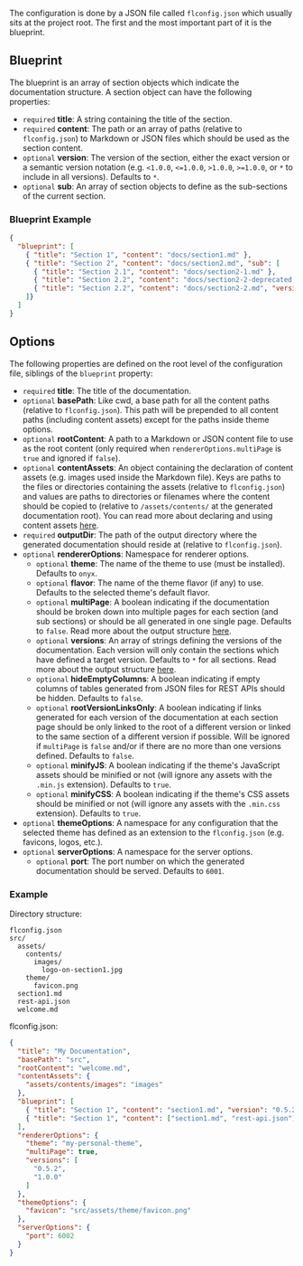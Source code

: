 The configuration is done by a JSON file called `flconfig.json` which usually sits at the project root. The first and the most important part of it is the blueprint.

## Blueprint

The blueprint is an array of section objects which indicate the documentation structure. A section object can have the following properties:

  - `required` **title**: A string containing the title of the section.
  - `required` **content**: The path or an array of paths (relative to `flconfig.json`) to Markdown or JSON files which should be used as the section content.
  - `optional` **version**: The version of the section, either the exact version or a semantic version notation (e.g. `<1.0.0`, `<=1.0.0`, `>1.0.0`, `>=1.0.0`, or `*` to include in all versions). Defaults to `*`.
  - `optional` **sub**: An array of section objects to define as the sub-sections of the current section.

### Blueprint Example

```json
{
  "blueprint": [
    { "title": "Section 1", "content": "docs/section1.md" },
    { "title": "Section 2", "content": "docs/section2.md", "sub": [
      { "title": "Section 2.1", "content": "docs/section2-1.md" },
      { "title": "Section 2.2", "content": "docs/section2-2-deprecated.md", "version": "<1.0.0" },
      { "title": "Section 2.2", "content": "docs/section2-2.md", "version": ">=1.0.0" }
    ]}
  ]
}
```

## Options

The following properties are defined on the root level of the configuration file, siblings of the `blueprint` property:

  - `required` **title**: The title of the documentation.
  - `optional` **basePath**: Like cwd, a base path for all the content paths (relative to `flconfig.json`). This path will be prepended to all content paths (including content assets) except for the paths inside theme options.
  - `optional` **rootContent**: A path to a Markdown or JSON content file to use as the root content (only required when `rendererOptions.multiPage` is `true` and ignored if `false`).
  - `optional` **contentAssets**: An object containing the declaration of content assets (e.g. images used inside the Markdown file). Keys are paths to the files or directories containing the assets (relative to `flconfig.json`) and values are paths to directories or filenames where the content should be copied to (relative to `/assets/contents/` at the generated documentation root). You can read more about declaring and using content assets [here]({{versionRootPrefix}}/contents/assets/).
  - `required` **outputDir**: The path of the output directory where the generated documentation should reside at (relative to `flconfig.json`).
  - `optional` **rendererOptions**: Namespace for renderer options.
    - `optional` **theme**: The name of the theme to use (must be installed). Defaults to `onyx`.
    - `optional` **flavor**: The name of the theme flavor (if any) to use. Defaults to the selected theme's default flavor.
    - `optional` **multiPage**: A boolean indicating if the documentation should be broken down into multiple pages for each section (and sub sections) or should be all generated in one single page. Defaults to `false`. Read more about the output structure [here]({{versionRootPrefix}}/project-structure#project-structure-output-directory).
    - `optional` **versions**: An array of strings defining the versions of the documentation. Each version will only contain the sections which have defined a target version. Defaults to `*` for all sections. Read more about the output structure [here]({{versionRootPrefix}}/project-structure#project-structure-output-directory).
    - `optional` **hideEmptyColumns**: A boolean indicating if empty columns of tables generated from JSON files for REST APIs should be hidden. Defaults to `false`.
    - `optional` **rootVersionLinksOnly**: A boolean indicating if links generated for each version of the documentation at each section page should be only linked to the root of a different version or linked to the same section of a different version if possible. Will be ignored if `multiPage` is `false` and/or if there are no more than one versions defined. Defaults to `false`.
    - `optional` **minifyJS**: A boolean indicating if the theme's JavaScript assets should be minified or not (will ignore any assets with the `.min.js` extension). Defaults to `true`.
    - `optional` **minifyCSS**: A boolean indicating if the theme's CSS assets should be minified or not (will ignore any assets with the `.min.css` extension). Defaults to `true`.
  - `optional` **themeOptions**: A namespace for any configuration that the selected theme has defined as an extension to the `flconfig.json` (e.g. favicons, logos, etc.).
  - `optional` **serverOptions**: A namespace for the server options.
    - `optional` **port**: The port number on which the generated documentation should be served. Defaults to `6001`.

### Example

Directory structure:
```
flconfig.json
src/
  assets/
    contents/
      images/
        logo-on-section1.jpg
    theme/
      favicon.png
  section1.md
  rest-api.json
  welcome.md
```

flconfig.json:
```json
{
  "title": "My Documentation",
  "basePath": "src",
  "rootContent": "welcome.md",
  "contentAssets": {
    "assets/contents/images": "images"
  },
  "blueprint": [
    { "title": "Section 1", "content": "section1.md", "version": "0.5.2" },
    { "title": "Section 1", "content": ["section1.md", "rest-api.json"], "version": ">=1.0.0" }
  ],
  "rendererOptions": {
    "theme": "my-personal-theme",
    "multiPage": true,
    "versions": [
      "0.5.2",
      "1.0.0"
    ]
  },
  "themeOptions": {
    "favicon": "src/assets/theme/favicon.png"
  },
  "serverOptions": {
    "port": 6002
  }
}
```
